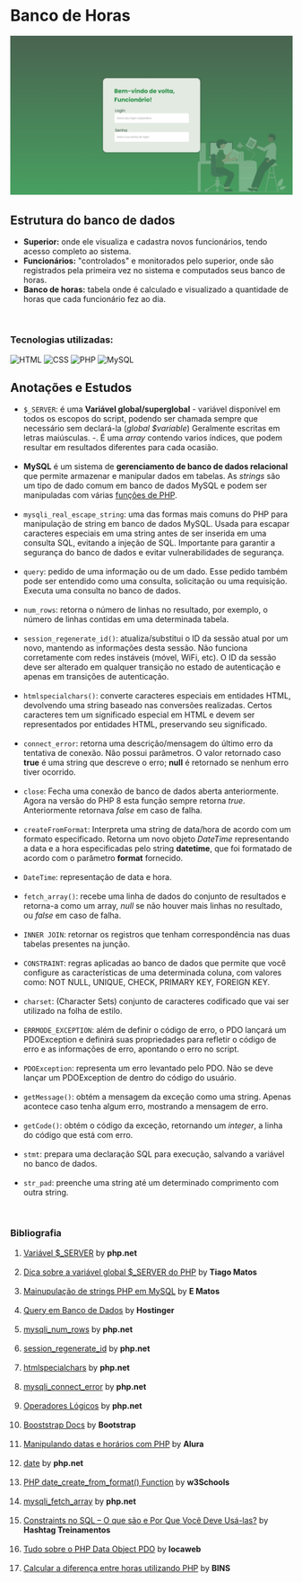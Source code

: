 # Banco de Horas

<div>

<img src="./assets/template/login_page.png" alt="Página inicial de login do sistema" />

<br>

## Estrutura do banco de dados
<ul>
    <li><b>Superior:</b> onde ele visualiza e cadastra novos funcionários, tendo acesso completo ao sistema.</li>
    <li><b>Funcionários:</b> "controlados" e monitorados pelo superior, onde são registrados pela primeira vez no sistema e computados seus banco de horas.</li>
    <li><b>Banco de horas:</b> tabela onde é calculado e visualizado a quantidade de horas que cada funcionário fez ao dia.</li>
</ul>

<br>

<h3>Tecnologias utilizadas:</h3>
<img src="" alt="HTML" />
<img src="" alt="CSS" />
<img src="" alt="PHP" />
<img src="" alt="MySQL" />

<br>

<h2>Anotações e Estudos</h2>

<ul>
    <li><code>$_SERVER</code>: é uma <b>Variável global/superglobal</b> - variável disponível em todos os escopos do script, podendo ser chamada sempre que necessário sem declará-la (<i>global $variable</i>) Geralmente escritas em letras maiúsculas. -. É uma <i>array</i> contendo varios índices, que podem resultar em resultados diferentes para cada ocasião.</li>
    <br>
    <li><b>MySQL</b> é um sistema de <b>gerenciamento de banco de dados relacional</b> que permite armazenar e manipular dados em tabelas. As <i>strings</i> são um tipo de dado comum em banco de dados MySQL e podem ser manipuladas com várias <u>funções de PHP</u>.</li>
    <br>
    <li><code>mysqli_real_escape_string</code>: uma das formas mais comuns do PHP para <b:>manipulação de string em banco de dados MySQL</b>. Usada para escapar caracteres especiais em uma string antes de ser inserida em uma consulta SQL, evitando a injeção de SQL. Importante para garantir a segurança do banco de dados e evitar vulnerabilidades de segurança.</li>
    <br>
    <li><code>query</code>: pedido de uma informação ou de um dado. Esse pedido também pode ser entendido como uma consulta, solicitação ou uma requisição. Executa uma consulta no banco de dados.</li>
    <br>
    <li><code>num_rows</code>: retorna o número de linhas no resultado, por exemplo, o número de linhas contidas em uma determinada tabela.</li>
    <br>
    <li><code>session_regenerate_id()</code>: atualiza/substitui o ID da sessão atual por um novo, mantendo as informações desta sessão. Não funciona corretamente com redes instáveis (móvel, WiFi, etc). O ID da sessão deve ser alterado em qualquer transição no estado de autenticação e apenas em transições de autenticação.</li>
    <br>
    <li><code>htmlspecialchars()</code>: converte caracteres especiais em entidades HTML, devolvendo uma string baseado nas conversões realizadas. Certos caracteres tem um significado especial em HTML e devem ser representados por entidades HTML, preservando seu significado.</li>
    <br>
    <li><code>connect_error</code>: retorna uma descrição/mensagem do último erro da tentativa de conexão. Não possui parâmetros. O valor retornado caso <b>true</b> é uma string que descreve o erro; <b>null</b> é retornado se nenhum erro tiver ocorrido.</li>
    <br>
    <li><code>close</code>: Fecha uma conexão de banco de dados aberta anteriormente. Agora na versão do PHP 8 esta função sempre retorna <i>true</i>. Anteriormente retornava <i>false</i> em caso de falha.</li>
    <br>
    <li><code>createFromFormat</code>: Interpreta uma string de data/hora de acordo com um formato especificado. Retorna um novo objeto <i>DateTime</i> representando a data e a hora especificadas pelo string <b>datetime</b>, que foi formatado de acordo com o parâmetro <b>format</b> fornecido.</li>
    <br>
    <li><code>DateTime</code>: representação de data e hora.</li>
    <br>
    <li><code>fetch_array()</code>: recebe uma linha de dados do conjunto de resultados e retorna-a como um array, <i>null</i> se não houver mais linhas no resultado, ou <i>false</i> em caso de falha.</li>
    <br>
    <li><code>INNER JOIN</code>: retornar os registros que tenham correspondência nas duas tabelas presentes na junção.</li>
    <br>
    <li><code>CONSTRAINT</code>: regras aplicadas ao banco de dados que permite que você configure as características de uma determinada coluna, com valores como: NOT NULL, UNIQUE, CHECK, PRIMARY KEY, FOREIGN KEY.</li>
    <br>
    <li><code>charset</code>: (Character Sets) conjunto de caracteres codificado que vai ser utilizado na folha de estilo.</li>
    <br>
    <li><code>ERRMODE_EXCEPTION</code>: além de definir o código de erro, o PDO lançará um PDOException e definirá suas propriedades para refletir o código de erro e as informações de erro, apontando o erro no script.</li>
    <br>
    <li><code>PDOException</code>: representa um erro levantado pelo PDO. Não se deve lançar um PDOException de dentro do código do usuário.</li>
    <br>
    <li><code>getMessage()</code>: obtém a mensagem da exceção como uma string. Apenas acontece caso tenha algum erro, mostrando a mensagem de erro.</li>
    <br>
    <li><code>getCode()</code>: obtém o código da exceção, retornando um <i>integer</i>, a linha do código que está com erro.</li>
    <br>
    <li><code>stmt</code>: prepara uma declaração SQL para execução, salvando a variável no banco de dados.</li>
    <br>
    <li><code>str_pad</code>: preenche uma string até um determinado comprimento com outra string.</li>
</ul>

<br>

<h3>Bibliografia</h3>

<ol>
    <li><a href="https://www.php.net/manual/pt_BR/reserved.variables.server.php">Variável $_SERVER</a> by <b>php.net</b></li>
    <br>
    <li><a href="https://blog.tiagomatos.com/dica-sobre-a-variavel-global-server-do-php/">Dica sobre a variável global $_SERVER do PHP</a> by <b>Tiago Matos</b></li>
    <br>
    <li><a href="https://pt.linkedin.com/pulse/manipula%C3%A7%C3%A3o-de-strings-php-em-mysql-e-matos-?utm_source=share&utm_medium=guest_desktop&utm_campaign=copy">Mainupulação de strings PHP em MySQL</a> by <b>E Matos</b></li>
    <br>
    <li><a href="https://www.hostinger.com.br/tutoriais/o-que-e-query">Query em Banco de Dados</a> by <b>Hostinger</b></li>
    <br>
    <li><a href="https://www.php.net/manual/pt_BR/mysqli-result.num-rows.php">mysqli_num_rows</a> by <b>php.net</b></li>
    <br>
    <li><a href="https://www.php.net/manual/pt_BR/function.session-regenerate-id.php">session_regenerate_id</a> by <b>php.net</b></li>
    <br>
    <li><a href="https://www.php.net/manual/en/function.htmlspecialchars.php">htmlspecialchars</a> by <b>php.net</b></li>
    <br>
    <li><a href="https://www.php.net/manual/pt_BR/mysqli.connect-error.php">mysqli_connect_error</a> by <b>php.net</b></li>
    <br>
    <li><a href="https://www.php.net/manual/pt_BR/language.operators.logical.php">Operadores Lógicos</a> by <b>php.net</b></li>
    <br>
    <li><a href="https://getbootstrap.com/">Booststrap Docs</a> by <b>Bootstrap</b></li>
    <br>
    <li><a href="https://www.alura.com.br/artigos/manipulando-datas-e-horarios-com-php">Manipulando datas e horários com PHP</a> by <b>Alura</b></li>
    <br>
    <li><a href="https://www.php.net/manual/en/function.date.php">date</a> by <b>php.net</b></li>
    <br>
    <li><a href="https://www.w3schools.com/php/func_date_create_from_format.asp">PHP date_create_from_format() Function</a> by <b>w3Schools</b></li>
    <br>
    <li><a href="https://www.php.net/manual/pt_BR/mysqli-result.fetch-array.php">mysqli_fetch_array</a> by <b>php.net</b></li>
    <br>
    <li><a href="https://www.hashtagtreinamentos.com/constraints-no-sql?gad_source=1&gclid=EAIaIQobChMI-s7_1NiAhgMVb43CCB0h8QpPEAAYASAAEgL-kPD_BwE">Constraints no SQL – O que são e Por Que Você Deve Usá-las?</a> by <b>Hashtag Treinamentos</b></li>
    <br>
    <li><a href="https://www.locaweb.com.br/ajuda/wiki/tudo-sobre-o-php-data-object-pdo-hospedagem-de-sites/">Tudo sobre o PHP Data Object PDO</a> by <b>locaweb</b></li>
    <br>
    <li><a href="https://blog.dbins.com.br/calcular-a-diferenca-entre-horas-utilizando-php">Calcular a diferença entre horas utilizando PHP</a> by <b>BINS</b></li>
</ol>

</div>